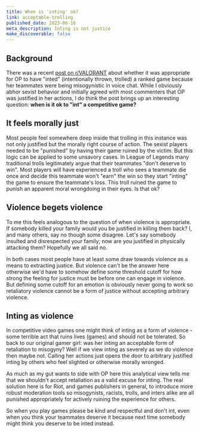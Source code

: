 ```yaml
---
title: When is 'inting' ok?
link: acceptable-trolling
published_date: 2023-06-16
meta_description: Inting is not justice
make_discoverable: false
---
```


## Background

There was a recent [post on r/VALORANT](https://www.reddit.com/r/VALORANT/comments/133hfwe/aita_for_throwing_my_comp_game/) about whether it was appropriate for OP to have "inted" (intentionally thrown, trolled) a ranked game because her teammates were being misogynistic in voice chat. While I obviously abhor sexist behavior and initially agreed with most commenters that OP was justified in her actions, I do think the post brings up an interesting question: **when is it ok to "int" a competitive game?**

## It feels morally just

Most people feel somewhere deep inside that trolling in this instance was not only justified but the morally right course of action. The sexist players needed to be "punished" by having their game ruined by the victim. But this logic can be applied to some unsavory cases. In League of Legends many traditional trolls legitimately argue that their teammates "don't deserve to win". Most players will have experienced a troll who sees a teammate die once and decide this teammate won't "earn" the win so they start "inting" the game to ensure the teammate's loss. This troll ruined the game to punish an apparent moral wrongdoing in their eyes. Is that ok?

## Violence begets violence

To me this feels analogous to the question of when violence is appropriate. If somebody killed your family would you be justified in killing them back? I, and many others, say no though some disagree. Let's say somebody insulted and disrespected your family; now are you justified in physically attacking them? Hopefully we all said no.

In both cases most people have at least some draw towards violence as a means to extracting justice. But violence can't be the answer here otherwise we'd have to somehow define some threshold cutoff for how strong the feeling for justice must be before one can engage in violence. But defining some cutoff for an emotion is obviously never going to work so retaliatory violence cannot be a form of justice without accepting arbitrary violence.

## Inting as violence

In competitive video games one might think of inting as a form of violence - some terrible act that ruins lives (games) and should not be tolerated. So back to our original gamer girl: was her inting an acceptable form of retaliation to misogyny? Well if we view inting as severely as we do violence then maybe not. Calling her actions just opens the door to arbitrary justified inting by others who feel slighted or otherwise morally wronged.

As much as my gut wants to side with OP here this analytical view tells me that we shouldn't accept retaliation as a valid excuse for inting. The real solution here is for Riot, and games publishers in general, to introduce more robust moderation tools so misogynists, racists, trolls, and inters alike are all punished appropriately for actively ruining the experience for others.

So when you play games please be kind and respectful and don't int, even when you think your teammates deserve it because next time somebody might think you deserve to be inted instead.
